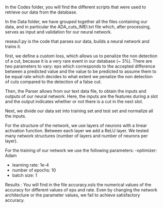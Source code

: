 In the Codes folder, you will find the different scripts that were used to retrieve our data from the database.

In the Data folder, we have grouped together all the files containing our data, and in particular the ADA_cuts_IMEI.txt file which, after processing, serves as input and validation for our neural network.

reseau1.py is the code that parses our data, builds a neural network and trains it.

first, we define a custom loss, which allows us to penalize the non detection of a cut, because it is a very rare event in our database (~ 3%). There are two parameters to vary:
eps which corresponds to the accepted difference between a predicted value and the value to be predicted to assume them to be equal
rate which decides to what extent we penalize the non detection of cuts compared to the detection of a false cut.

Then, the Parser allows from our text data file, to obtain the inputs and outputs of our neural network.
Here, the inputs are the features during a slot and the output indicates whether or not there is a cut in the next slot.

Next, we divide our data set into training set and test set and normalize all the inputs.

For the structure of the network, we use layers of neurons with a linear activation function. Between each layer we add a ReLU layer. We tested many network structures (number of layers and number of neurons per layer).

For the training of our network we use the following parameters:
-optimizer: Adam
- learning rate: 1e-4
- number of epochs: 10
- batch size: 1

Results : 
You will find in the file accuracy.xsls the numerical values of the accuracy for different values of eps and rate.
Even by changing the network architecture or the parameter values, we fail to achieve satisfactory accuracy.